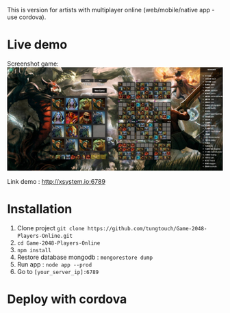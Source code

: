 This is version for artists with multiplayer online (web/mobile/native app - use cordova).

# Live demo

Screenshot game:
![alt tag](./screenshot.jpg)

Link demo : http://xsystem.io:6789

# Installation

1. Clone project `git clone https://github.com/tungtouch/Game-2048-Players-Online.git`
2. `cd Game-2048-Players-Online`
3. `npm install`
4. Restore database mongodb : `mongorestore dump`
5. Run app : `node app --prod`
6. Go to `[your_server_ip]:6789`

# Deploy with cordova
